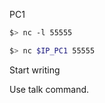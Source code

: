 PC1
``` bash
$> nc -l 55555
```

``` bash
$> nc $IP_PC1 55555
```

Start writing

Use talk command.

